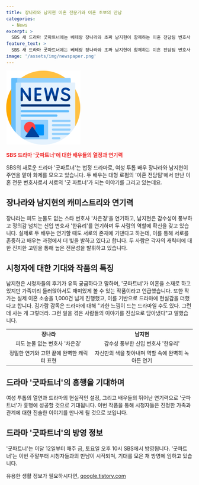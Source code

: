 ```yaml
---
title: 장나라와 남지현 이혼 전문가와 이혼 초보의 만남
categories:
  - News
excerpt: >
  SBS 새 드라마 굿파트너에는 베테랑 장나라와 초짜 남지현이 함께하는 이혼 전담팀 변호사 역할로 등장한다. 두 배우는 가치관과 태도가 정반대인 캐릭터로 만나 뜨거운 케미를 선보일 예정이다. 드라마는 이혼을 소재로 하며, 실제 이혼 소송을 진행한 경험을 바탕으로 제작되었다. 배우들은 케미를 위해 서로에게 의지하고, 캐릭터 연구를 통해 열연해 왔다. 굿파트너는 시청자들이 궁금해할만한 드라마로 소재는 이혼이지만 가족들끼리 함께 보기에도 좋을 것으로 예상된다.
feature_text: >
  SBS 새 드라마 굿파트너에는 베테랑 장나라와 초짜 남지현이 함께하는 이혼 전담팀 변호사 역할로 등장한다. 두 배우는 가치관과 태도가 정반대인 캐릭터로 만나 뜨거운 케미를 선보일 예정이다. 드라마는 이혼을 소재로 하며, 실제 이혼 소송을 진행한 경험을 바탕으로 제작되었다. 배우들은 케미를 위해 서로에게 의지하고, 캐릭터 연구를 통해 열연해 왔다. 굿파트너는 시청자들이 궁금해할만한 드라마로 소재는 이혼이지만 가족들끼리 함께 보기에도 좋을 것으로 예상된다.
image: '/assets/img/newspaper.png'
---
```


<p><img src="/assets/img/newspaper.png" alt="kimp 속보" /></p>

<p><b><span style="color: #ee2323;">SBS 드라마 '굿파트너'에 대한 배우들의 열정과 연기력</span></b></p>

<p data-ke-size="size16">SBS의 새로운 드라마 '굿파트너'는 법정 드라마로, 여성 투톱 배우 장나라와 남지현이 주연을 맡아 화제를 모으고 있습니다. 두 배우는 대형 로펌의 '이혼 전담팀'에서 만난 이혼 전문 변호사로서 서로의 '굿 파트너'가 되는 이야기를 그리고 있는데요.</p>

<h2 data-ke-size="size26">장나라와 남지현의 캐미스트리와 연기력</h2>

<p data-ke-size="size16">장나라는 피도 눈물도 없는 스타 변호사 '차은경'을 연기하고, 남지현은 감수성이 풍부하고 정의감 넘치는 신입 변호사 '한유리'를 연기하며 두 사람의 역할에 확신을 갖고 있습니다. 실제로 두 배우는 연기할 때도 서로의 존재에 기댄다고 하는데, 이를 통해 서로를 존중하고 배우는 과정에서 더 빛을 발하고 있다고 합니다. 두 사람은 각자의 캐릭터에 대한 진지한 고민을 통해 높은 전문성을 발휘하고 있습니다.</p>

<h2 data-ke-size="size26">시청자에 대한 기대와 작품의 특징</h2>

<p data-ke-size="size16">남지현은 시청자들의 후기가 유독 궁금하다고 말하며, '굿파트너'가 이혼을 소재로 하고 있지만 가족끼리 둘러앉아서도 재미있게 볼 수 있는 작품이라고 언급했습니다. 또한 작가는 실제 이혼 소송을 1,000건 넘게 진행했고, 이를 기반으로 드라마에 현실감을 더했다고 합니다. 김가람 감독은 드라마에 대해 "과한 느낌이 드는 드라마일 수도 있다. 그런데 사는 게 그렇더라. 그런 일을 겪은 사람들의 이야기를 진심으로 담아냈다"고 말했습니다.</p>

<table>
  <tr>
    <td style="text-align: center; height: 17px;"><b>장나라</b></td>
    <td style="text-align: center; height: 17px;"><b>남지현</b></td>
  </tr>
  <tr>
    <td style="text-align: center; height: 17px;">피도 눈물 없는 변호사 '차은경'</td>
    <td style="text-align: center; height: 17px;">감수성 풍부한 신입 변호사 '한유리'</td>
  </tr>
  <tr>
    <td style="text-align: center; height: 17px;">정밀한 연기와 고민 끝에 완벽한 캐릭터 표현</td>
    <td style="text-align: center; height: 17px;">자신만의 색을 찾아내며 역할 속에 완벽히 녹아든 연기</td>
  </tr>
</table>

<h2 data-ke-size="size26">드라마 '굿파트너'의 흥행을 기대하며</h2>

<p data-ke-size="size16">여성 투톱의 열연과 드라마의 현실적인 설정, 그리고 배우들의 뛰어난 연기력으로 '굿파트너'가 흥행에 성공할 것으로 기대됩니다. 이번 작품을 통해 시청자들은 진정한 가족과 관계에 대한 진솔한 이야기를 만나게 될 것으로 보입니다.</p>

<h2 data-ke-size="size26">드라마 '굿파트너'의 방영 정보</h2>

<p data-ke-size="size16">'굿파트너'는 이달 12일부터 매주 금, 토요일 오후 10시 SBS에서 방영됩니다. '굿파트너'는 이번 주말부터 시청자들과의 만남이 시작되며, 기대를 모은 채 방영에 임하고 있습니다.</p>
유용한 생활 정보가 필요하시다면, <a href="https://qoogle.tistory.com" rel="dofollow">qoogle.tistory.com</a>


